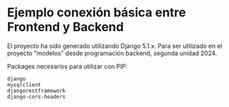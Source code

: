 # Ejemplo conexión básica entre Frontend y Backend

El proyecto ha sido generado utilizando Django 5.1.x. Para ser utilizado en el proyecto "modelos" desde programación backend, segunda unidad 2024.

Packages necesarios para utilizar con PIP:
```
django
mysqlclient
djangorestframework
django-cors-headers
```

